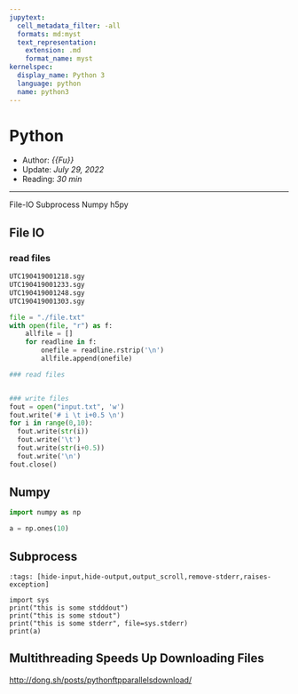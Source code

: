 ```yaml
---
jupytext:
  cell_metadata_filter: -all
  formats: md:myst
  text_representation:
    extension: .md
    format_name: myst
kernelspec:
  display_name: Python 3
  language: python
  name: python3
---
```


# Python

- Author: *{{Fu}}*
- Update: *July 29, 2022*
- Reading: *30 min*

---


File-IO Subprocess Numpy h5py 


## File IO

### read files

```bash
UTC190419001218.sgy
UTC190419001233.sgy
UTC190419001248.sgy
UTC190419001303.sgy
```

```python
file = "./file.txt"
with open(file, "r") as f:
    allfile = []
    for readline in f:
        onefile = readline.rstrip('\n')
        allfile.append(onefile)
```



```python
### read files


### write files
fout = open("input.txt", 'w') 
fout.write('# i \t i+0.5 \n')
for i in range(0,10):
  fout.write(str(i)) 
  fout.write('\t')
  fout.write(str(i+0.5)) 
  fout.write('\n')
fout.close()
```

## Numpy

```python
import numpy as np

a = np.ones(10)
```


## Subprocess


```{code-cell} ipython3
:tags: [hide-input,hide-output,output_scroll,remove-stderr,raises-exception]

import sys
print("this is some stdddout")
print("this is some stdout")
print("this is some stderr", file=sys.stderr)
print(a)
```

## Multithreading Speeds Up Downloading Files

http://dong.sh/posts/pythonftpparallelsdownload/

